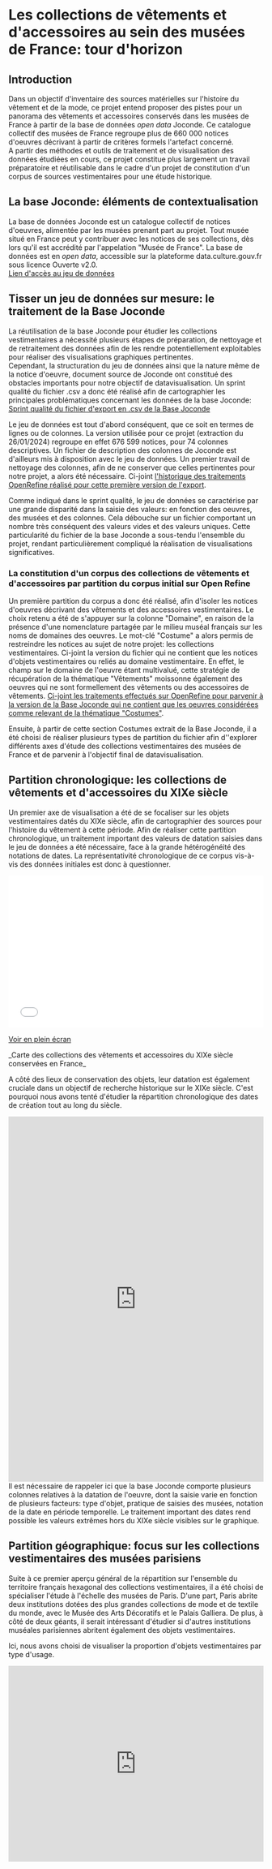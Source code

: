 # Les collections de vêtements et d'accessoires au sein des musées de France: tour d'horizon 

## Introduction 
Dans un objectif d'inventaire des sources matérielles sur l'histoire du vêtement et de la mode, ce projet entend proposer des pistes pour un panorama des vêtements et accessoires conservés dans les musées de France à partir de la base de données _open data_ Joconde. Ce catalogue collectif des musées de France regroupe plus de 660 000 notices d'oeuvres décrivant à partir de critères formels l'artefact concerné.  
A partir des méthodes et outils de traitement et de visualisation des données étudiées en cours, ce projet constitue plus largement un travail préparatoire et réutilisable dans le cadre d'un projet de constitution d'un corpus de sources vestimentaires pour une étude historique. 

## La base Joconde: éléments de contextualisation 
La base de données Joconde est un catalogue collectif de notices d'oeuvres, alimentée par les musées prenant part au projet. Tout musée situé en France peut y contribuer avec les notices de ses collections, dès lors qu'il est accrédité par l'appelation "Musée de France". La base de données est en _open data_, accessible sur la plateforme data.culture.gouv.fr sous licence Ouverte v2.0. <br>
[Lien d'accès au jeu de données](https://data.culture.gouv.fr/explore/dataset/base-joconde-extrait/information/?disjunctive.departement) 


## Tisser un jeu de données sur mesure: le traitement de la Base Joconde 
La réutilisation de la base Joconde pour étudier les collections vestimentaires a nécessité plusieurs étapes de préparation, de nettoyage et de retraitement des données afin de les rendre potentiellement exploitables pour réaliser des visualisations graphiques pertinentes. <br>
Cependant, la structuration du jeu de données ainsi que la nature même de la notice d'oeuvre, document source de Joconde ont constitué des obstacles importants pour notre objectif de datavisualisation. Un sprint qualité du fichier .csv a donc été réalisé afin de cartographier les principales problématiques concernant les données de la base Joconde: [Sprint qualité du fichier d'export en .csv de la Base Joconde](https://github.com/renaNant/dataviz_Nant/blob/main/BaseJoconde_SprintQualite_CSV.pdf) 

Le jeu de données est tout d'abord conséquent, que ce soit en termes de lignes ou de colonnes. La version utilisée pour ce projet (extraction du 26/01/2024) regroupe en effet 676 599 notices, pour 74 colonnes descriptives. Un fichier de description des colonnes de Joconde est d'ailleurs mis à disposition avec le jeu de données. Un premier travail de nettoyage des colonnes, afin de ne conserver que celles pertinentes pour notre projet, a alors été nécessaire. Ci-joint [l'historique des traitements OpenRefine réalisé pour cette première version de l'export](https://github.com/renaNant/dataviz_Nant/blob/main/BaseJoconde_V1_TraitementsColonnes.json). 

Comme indiqué dans le sprint qualité, le jeu de données se caractérise par une grande disparité dans la saisie des valeurs: en fonction des oeuvres, des musées et des colonnes. Cela débouche sur un fichier comportant un nombre très conséquent des valeurs vides et des valeurs uniques. Cette particularité du fichier de la base Joconde a sous-tendu l'ensemble du projet, rendant particulièrement compliqué la réalisation de visualisations significatives. 

### La constitution d'un corpus des collections de vêtements et d'accessoires par partition du corpus initial sur Open Refine
Un première partition du corpus a donc été réalisé, afin d'isoler les notices d'oeuvres décrivant des vêtements et des accessoires vestimentaires.
Le choix retenu a été de s'appuyer sur la colonne "Domaine", en raison de la présence d'une nomenclature partagée par le milieu muséal français sur les noms de domaines des oeuvres. Le mot-clé "Costume" a alors permis de restreindre les notices au sujet de notre projet: les collections vestimentaires. Ci-joint la version du fichier qui ne contient que les notices d'objets vestimentaires ou reliés au domaine vestimentaire. En effet, le champ sur le domaine de l'oeuvre étant multivalué, cette stratégie de récupération de la thématique "Vêtements" moissonne également des oeuvres qui ne sont formellement des vêtements ou des accessoires de vêtements. [Ci-joint les traitements effectués sur OpenRefine pour parvenir à la version de la Base Joconde qui ne contient que les oeuvres considérées comme relevant de la thématique "Costumes"](). 

Ensuite, à partir de cette section Costumes extrait de la Base Joconde, il a été choisi de réaliser plusieurs types de partition du fichier afin d''explorer différents axes d'étude des collections vestimentaires des musées de France et de parvenir à l'objectif final de datavisualisation. 

## Partition chronologique: les collections de vêtements et d'accessoires du XIXe siècle 
Un premier axe de visualisation a été de se focaliser sur les objets vestimentaires datés du XIXe siècle, afin de cartographier des sources pour l'histoire du vêtement à cette période. 
Afin de réaliser cette partition chronologique, un traitement important des valeurs de datation saisies dans le jeu de données a été nécessaire, face à la grande hétérogénéité des notations de dates. La représentativité chronologique de ce corpus vis-à-vis des données initiales est donc à questionner. 

<iframe width="100%" height="300px" frameborder="0" allowfullscreen allow="geolocation" src="//umap.openstreetmap.fr/fr/map/carte-des-collections-des-vetements-et-accessoires_1015858?scaleControl=true&miniMap=false&scrollWheelZoom=true&zoomControl=true&editMode=disabled&moreControl=false&searchControl=null&tilelayersControl=null&embedControl=null&datalayersControl=true&onLoadPanel=none&captionBar=false&captionMenus=true"></iframe><p><a href="//umap.openstreetmap.fr/fr/map/carte-des-collections-des-vetements-et-accessoires_1015858?scaleControl=true&miniMap=false&scrollWheelZoom=true&zoomControl=true&editMode=disabled&moreControl=false&searchControl=null&tilelayersControl=null&embedControl=null&datalayersControl=true&onLoadPanel=none&captionBar=false&captionMenus=true">Voir en plein écran</a></p>
_Carte des collections des vêtements et accessoires du XIXe siècle conservées en France_

A côté des lieux de conservation des objets, leur datation est également cruciale dans un objectif de recherche historique sur le XIXe siècle. C'est pourquoi nous avons tenté d'étudier la répartition chronologique des dates de création tout au long du siècle. 

<iframe title="Répartition chronologique des oeuvres du corpus &quot;XIXe siècle&quot; par date de création estimée" aria-label="Nuage de points" id="datawrapper-chart-Thide" src="https://datawrapper.dwcdn.net/Thide/2/" scrolling="no" frameborder="0" style="width: 0; min-width: 100% !important; border: none;" height="720" data-external="1"></iframe><script type="text/javascript">!function(){"use strict";window.addEventListener("message",(function(a){if(void 0!==a.data["datawrapper-height"]){var e=document.querySelectorAll("iframe");for(var t in a.data["datawrapper-height"])for(var r=0;r<e.length;r++)if(e[r].contentWindow===a.source){var i=a.data["datawrapper-height"][t]+"px";e[r].style.height=i}}}))}();
</script>
Il est nécessaire de rappeler ici que la base Joconde comporte plusieurs colonnes relatives à la datation de l'oeuvre, dont la saisie varie en fonction de plusieurs facteurs: type d'objet, pratique de saisies des musées, notation de la date en période temporelle. Le traitement important des dates rend possible les valeurs extrêmes hors du XIXe siècle visibles sur le graphique. 


## Partition géographique: focus sur les collections vestimentaires des musées parisiens 
Suite à ce premier aperçu général de la répartition sur l'ensemble du territoire français hexagonal des collections vestimentaires, il a été choisi de spécialiser l'étude à l'échelle des musées de Paris. 
D'une part, Paris abrite deux institutions dotées des plus grandes collections de mode et de textile du monde, avec le Musée des Arts Décoratifs et le Palais Galliera. De plus, à côté de deux géants, il serait intéressant d'étudier si d'autres institutions muséales parisiennes abritent également des objets vestimentaires. 



Ici, nous avons choisi de visualiser la proportion d'objets vestimentaires par type d'usage. 

<iframe title="Répartition par type d'objet des costumes et d'accessoires du costume conservés dans les musées parisiens " aria-label="Tracé de points" id="datawrapper-chart-CB5gC" src="https://datawrapper.dwcdn.net/CB5gC/2/" scrolling="no" frameborder="0" style="width: 0; min-width: 100% !important; border: none;" height="386" data-external="1"></iframe><script type="text/javascript">!function(){"use strict";window.addEventListener("message",(function(a){if(void 0!==a.data["datawrapper-height"]){var e=document.querySelectorAll("iframe");for(var t in a.data["datawrapper-height"])for(var r=0;r<e.length;r++)if(e[r].contentWindow===a.source){var i=a.data["datawrapper-height"][t]+"px";e[r].style.height=i}}}))}();
</script>






